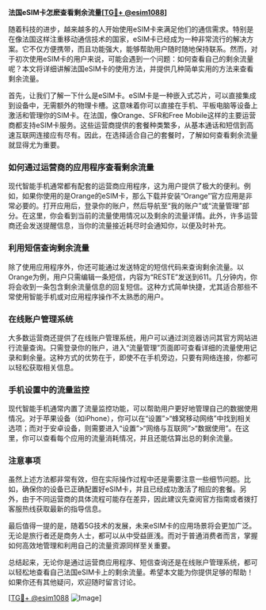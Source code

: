 **法国eSIM卡怎麽查看剩余流量[[TG💪+ @esim1088](https://t.me/s/esim1088)]**

随着科技的进步，越来越多的人开始使用eSIM卡来满足他们的通信需求。特别是在像法国这样注重移动通信技术的国家，eSIM卡已经成为一种非常流行的解决方案。它不仅方便携带，而且功能强大，能够帮助用户随时随地保持联系。然而，对于初次使用eSIM卡的用户来说，可能会遇到一个问题：如何查看自己的剩余流量呢？本文将详细讲解法国eSIM卡的使用方法，并提供几种简单实用的方法来查看剩余流量。

首先，让我们了解一下什么是eSIM卡。eSIM卡是一种嵌入式芯片，可以直接集成到设备中，无需额外的物理卡槽。这意味着你可以直接在手机、平板电脑等设备上激活和管理你的SIM卡。在法国，像Orange、SFR和Free Mobile这样的主要运营商都支持eSIM卡服务。这些运营商提供的套餐种类繁多，从基本通话和短信到高速互联网连接应有尽有。因此，在选择适合自己的套餐时，了解如何查看剩余流量就显得尤为重要。

### 如何通过运营商的应用程序查看剩余流量

现代智能手机通常都有配套的运营商应用程序，这为用户提供了极大的便利。例如，如果你使用的是Orange的eSIM卡，那么下载并安装“Orange”官方应用是非常必要的。打开应用后，登录你的账户，然后导航至“我的账户”或“流量管理”部分。在这里，你会看到当前的流量使用情况以及剩余的流量详情。此外，许多运营商还会发送提醒信息，当你的流量接近耗尽时会通知你，以便及时补充。

### 利用短信查询剩余流量

除了使用应用程序外，你还可能通过发送特定的短信代码来查询剩余流量。以Orange为例，用户只需编辑一条短信，内容为“RESTE”发送到611。几分钟内，你将会收到一条包含剩余流量信息的回复短信。这种方式简单快捷，尤其适合那些不常使用智能手机或对应用程序操作不太熟悉的用户。

### 在线账户管理系统

大多数运营商还提供了在线账户管理系统，用户可以通过浏览器访问其官方网站进行流量查询。只需登录你的账户，进入“流量管理”页面即可查看详细的流量使用记录和剩余量。这种方式的优势在于，即使不在手机旁边，只要有网络连接，你都可以轻松获取相关信息。

### 手机设置中的流量监控

现代智能手机通常内置了流量监控功能，可以帮助用户更好地管理自己的数据使用情况。对于苹果设备（如iPhone），你可以在“设置”>“蜂窝移动网络”中找到相关选项；而对于安卓设备，则需要进入“设置”>“网络与互联网”>“数据使用”。在这里，你可以查看每个应用的流量消耗情况，并且还能估算出总的剩余流量。

### 注意事项

虽然上述方法都非常有效，但在实际操作过程中还是需要注意一些细节问题。比如，确保你的设备已正确配置好eSIM卡，并且已经成功激活了相应的套餐。另外，由于不同运营商的具体流程可能存在差异，因此建议先查阅官方指南或者拨打客服热线获取最新的指导信息。

最后值得一提的是，随着5G技术的发展，未来eSIM卡的应用场景将会更加广泛。无论是旅行者还是商务人士，都可以从中受益匪浅。而对于普通消费者而言，掌握如何高效地管理和利用自己的流量资源同样至关重要。

总结起来，无论你是通过运营商应用程序、短信查询还是在线账户管理系统，都可以轻松地查看自己法国eSIM卡上的剩余流量。希望本文能为你提供足够的帮助！如果你还有其他疑问，欢迎随时留言讨论。

[[TG💪+ @esim1088](https://t.me/s/esim1088) ![Image](https://i.postimg.cc/4NQfJmqS/Snipaste-2025-05-13-00-14-12.png)]